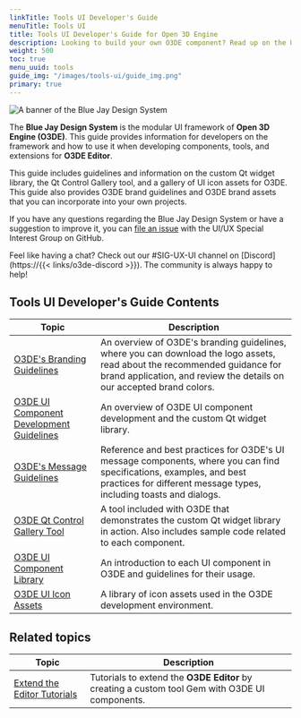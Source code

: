 ```yaml
---
linkTitle: Tools UI Developer's Guide
menuTitle: Tools UI
title: Tools UI Developer's Guide for Open 3D Engine
description: Looking to build your own O3DE component? Read up on the UI style and implementation.
weight: 500
toc: true
menu_uuid: tools
guide_img: "/images/tools-ui/guide_img.png"
primary: true
---
```


![A banner of the Blue Jay Design System](/images/tools-ui/bjds-banner.png)

The **Blue Jay Design System** is the modular UI framework of **Open 3D Engine (O3DE)**. This guide provides information for developers on the framework and how to use it when developing components, tools, and extensions for **O3DE Editor**.

This guide includes guidelines and information on the custom Qt widget library, the Qt Control Gallery tool, and a gallery of UI icon assets for O3DE. This guide also provides O3DE brand guidelines and O3DE brand assets that you can incorporate into your own projects.

If you have any questions regarding the Blue Jay Design System or have a suggestion to improve it, you can [file an issue](https://github.com/o3de/sig-ui-ux/issues/new/choose) with the UI/UX Special Interest Group on GitHub.

Feel like having a chat? Check out our #SIG-UX-UI channel on [Discord](https://{{< links/o3de-discord >}}). The community is always happy to help!

## Tools UI Developer's Guide Contents

| Topic | Description |
| --- | --- |
| [O3DE's Branding Guidelines](branding-guidelines) | An overview of O3DE's branding guidelines, where you can download the logo assets, read about the recommended guidance for brand application, and review the details on our accepted brand colors.|
| [O3DE UI Component Development Guidelines](ux-patterns/component-card) | An overview of O3DE UI component development and the custom Qt widget library. |
| [O3DE's Message Guidelines](ux-patterns/error) | Reference and best practices for O3DE's UI message components, where you can find specifications, examples, and best practices for different message types, including toasts and dialogs.|
| [O3DE Qt Control Gallery Tool](uidev-control-gallery/) | A tool included with O3DE that demonstrates the custom Qt widget library in action. Also includes sample code related to each component. |
| [O3DE UI Component Library](component-library/) | An introduction to each UI component in O3DE and guidelines for their usage. |
| [O3DE UI Icon Assets](icon-assets/) | A library of icon assets used in the O3DE development environment. |

## Related topics

| Topic | Description |
| --- | --- |
| [Extend the Editor Tutorials](/docs/learning-guide/tutorials/extend-the-editor/) | Tutorials to extend the **O3DE Editor** by creating a custom tool Gem with O3DE UI components. |